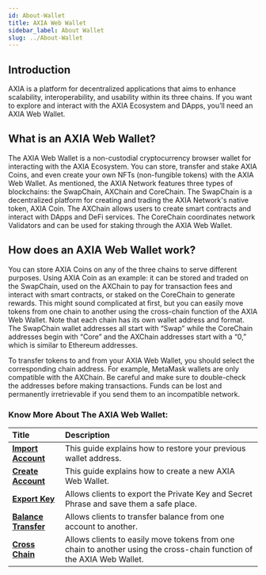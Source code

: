 ```yaml
---
id: About-Wallet
title: AXIA Web Wallet
sidebar_label: About Wallet
slug: ../About-Wallet
---
```


## Introduction
AXIA is a platform for decentralized applications that aims to enhance scalability, interoperability, and usability within its three chains. If you want to explore and interact with the AXIA Ecosystem and DApps, you’ll need an AXIA Web Wallet.

## What is an AXIA Web Wallet? 
The AXIA Web Wallet is a non-custodial cryptocurrency browser wallet for interacting with the AXIA Ecosystem. You can store, transfer and stake AXIA Coins, and even create your own NFTs (non-fungible tokens) with the AXIA Web Wallet.
As mentioned, the AXIA Network features three types of blockchains: the SwapChain, AXChain and CoreChain. The SwapChain is a decentralized platform for creating and trading the AXIA Network's native token, AXIA Coin. The AXChain allows users to create smart contracts and interact with DApps and DeFi services. The CoreChain coordinates network Validators and can be used for staking through the AXIA Web Wallet.

## How does an AXIA Web Wallet work?
You can store AXIA Coins on any of the three chains to serve different purposes. Using AXIA Coin as an example: it can be stored and traded on the SwapChain, used on the AXChain to pay for transaction fees and interact with smart contracts, or staked on the CoreChain to generate rewards. This might sound complicated at first, but you can easily move tokens from one chain to another using the cross-chain function of the AXIA Web Wallet.
Note that each chain has its own wallet address and format. The SwapChain wallet addresses all start with “Swap” while the CoreChain addresses begin with “Core” and the AXChain addresses start with a “0,” which is similar to Ethereum addresses.

To transfer tokens to and from your AXIA Web Wallet, you should select the corresponding chain address. For example, MetaMask wallets are only compatible with the AXChain. Be careful and make sure to double-check the addresses before making transactions. Funds can be lost and permanently irretrievable if you send them to an incompatible network.

### Know More About The AXIA Web Wallet:

| Title                                              | Description                                                                                                                                         |
| :------------------------------------------------- | :-------------------------------------------------------------------------------------------------------------------------------------------------- |
| [**Import Account**](../docs/Import-Account)      | This guide explains how to restore your previous wallet address.                                                                           |
| [**Create Account**](../docs/Create-Account) |   This guide explains how to create a new AXIA Web Wallet.
| [**Export Key**](../docs/Export-Key) | Allows clients to export the Private Key and Secret Phrase and save them a safe place.                                       |
| [**Balance Transfer**](../docs/Balance-Transfer) | Allows clients to transfer balance from one account to another.                                    |
| [**Cross Chain**](../docs/Crosschain)                      | Allows clients to easily move tokens from one chain to another using the cross-chain function of the AXIA Web Wallet.                                       |


